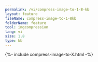 ```yaml
---
permalink: /vi/compress-image-to-1-8-kb
layout: feature
fileName: compress-image-to-1-8kb
folderName: feature
tool: imgcompression
lang: vi
size: 1.8
type: kb
---
```


{%- include compress-image-to-X.html -%}

